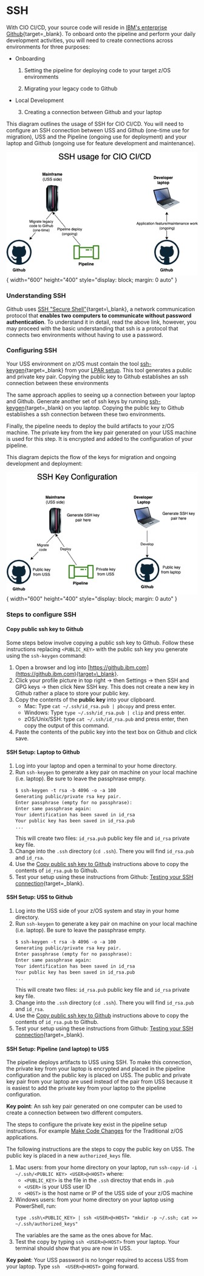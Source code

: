 # SSH

With CIO CI/CD, your source code will reside in [IBM's enterprise Github](https://github.ibm.com){target=\_blank}.  To onboard onto the pipeline and perform your daily development activities, you will need to create connections across environments for three purposes:

- Onboarding

    1) Setting the pipeline for deploying code to your target z/OS environments

    2) Migrating your legacy code to Github

- Local Development

    3) Creating a connection between Github and your laptop

This diagram outlines the usage of SSH for CIO CI/CD.  You will need to configure an SSH connection between USS and Github (one-time use for migration), USS and the Pipeline (ongoing use for deployment) and your laptop and Github (ongoing use for feature development and maintenance).

![Purpose of SSH](../../images/zos/ssh-usage-diagram.drawio.png){ width="600" height="400" style="display: block; margin: 0 auto" }

### Understanding SSH
Github uses [SSH "Secure Shell"](https://www.ssh.com/academy/ssh/public-key-authentication#public-key-authentication---what-and-why?){target=\_blank}, a network communication protocol that **enables two computers to communicate without password authentication**.  To understand it in detail, read the above link, however, you may proceed with the basic understanding that ssh is a protocol that connects two environments without having to use a password.

### Configuring SSH
Your USS environment on z/OS must contain the tool [ssh-keygen](https://www.ssh.com/academy/ssh/keygen){target=\_blank} from your [LPAR setup](./../migration/lpar-setup.md).  This tool generates a public and private key pair.  Copying the public key to Github establishes an ssh connection between these environments

The same approach applies to seeing up a connection between your laptop and Github.  Generate another set of ssh keys by running [ssh-keygen](https://www.ssh.com/academy/ssh/keygen){target=\_blank} on you laptop. Copying the public key to Github establishes a ssh connection between these two environments.

Finally, the pipeline needs to deploy the build artifacts to your z/OS machine.  The private key from the key pair generated on your USS machine is used for this step. It is encrypted and added to the configuration of your pipeline.

This diagram depicts the flow of the keys for migration and ongoing development and deployment:

![SSH Key Flow](../../images/zos/ssh-key-configuration.png){ width="600" height="400" style="display: block; margin: 0 auto" }

### Steps to configure SSH

#### Copy public ssh key to Github
Some steps below involve copying a public ssh key to Github. Follow these instructions replacing `<PUBLIC_KEY>` with the public ssh key you generate using the `ssh-keygen` command:

1. Open a browser and log into [https://github.ibm.com](https://github.ibm.com){target=\_blank}.
1. Click your profile picture in top right -> then Settings -> then SSH and GPG keys -> then click New SSH key. This does not create a new key in Github rather a place to store your public key.
1. Copy the contents of the **public key** into your clipboard.
    - Mac: Type `cat ~/.ssh/id_rsa.pub | pbcopy` and press enter.
    - Windows: Type `type ~/.ssh/id_rsa.pub | clip` and press enter.
    - zOS/Unix/SSH: type `cat ~/.ssh/id_rsa.pub` and press enter, then copy the output of this command.
1. Paste the contents of the public key into the text box on Github and click save.

#### SSH Setup: Laptop to Github
1. Log into your laptop and open a terminal to your home directory.
1. Run `ssh-keygen` to generate a key pair on machine on your local machine (i.e. laptop).  Be sure to leave the passphrase empty.
    ```
    $ ssh-keygen -t rsa -b 4096 -o -a 100
    Generating public/private rsa key pair.
    Enter passphrase (empty for no passphrase):
    Enter same passphrase again:
    Your identification has been saved in id_rsa
    Your public key has been saved in id_rsa.pub
    ...
    ```
    This will create two files: `id_rsa.pub` public key file and `id_rsa` private key file.
1. Change into the `.ssh` directory (`cd .ssh`).  There you will find `id_rsa.pub` and `id_rsa`.
1. Use the [Copy public ssh key to Github](#copy-public-ssh-key-to-github) instructions above to copy the contents of `id_rsa.pub` to Github.
1. Test your setup using these instructions from Github: [Testing your SSH connection](https://docs.github.com/en/enterprise-server@3.5/authentication/connecting-to-github-with-ssh/testing-your-ssh-connection){target=\_blank}.

#### SSH Setup: USS to Github
1. Log into the USS side of your z/OS system and stay in your home directory.
1. Run `ssh-keygen` to generate a key pair on machine on your local machine (i.e. laptop).  Be sure to leave the passphrase empty.
    ```
    $ ssh-keygen -t rsa -b 4096 -o -a 100
    Generating public/private rsa key pair.
    Enter passphrase (empty for no passphrase):
    Enter same passphrase again:
    Your identification has been saved in id_rsa
    Your public key has been saved in id_rsa.pub
    ...
    ```
    This will create two files: `id_rsa.pub` public key file and `id_rsa` private key file.
1. Change into the `.ssh` directory (`cd .ssh`).  There you will find `id_rsa.pub` and `id_rsa`.
1. Use the [Copy public ssh key to Github](#copy-public-ssh-key-to-github) instructions above to copy the contents of `id_rsa.pub` to Github.
1. Test your setup using these instructions from Github: [Testing your SSH connection](https://docs.github.com/en/enterprise-server@3.5/authentication/connecting-to-github-with-ssh/testing-your-ssh-connection){target=\_blank}.

#### SSH Setup: Pipeline (and laptop) to USS
The pipeline deploys artifacts to USS using SSH. To make this connection, the private key from your laptop is encrypted and placed in the pipeline configuration and the public key is placed on USS.  The public and private key pair from your laptop are used instead of the pair from USS because it is easiest to add the private key from your laptop to the pipeline configuration.

**Key point**: An ssh key pair generated on one computer can be used to create a connection between two different computers.

The steps to configure the private key exist in the pipeline setup instructions.  For example [Make Code Changes](../pipelines/zos-traditional.md#step-3-make-code-changes) for the Traditional z/OS applications.

The following instructions are the steps to copy the public key on USS.  The public key is placed in a new `authorized_keys` file.

1. Mac users: from your home directory on your laptop, run `ssh-copy-id -i ~/.ssh/<PUBLIC KEY> <USER>@<HOST>` where:
    - `<PUBLIC_KEY>` is the file in the `.ssh` directoy that ends in `.pub`
    - `<USER>` is your USS user ID
    - `<HOST>` is the host name or IP of the USS side of your z/OS machine
1. Windows users: from your home directory on your laptop using PowerShell, run:
    ```
    type .ssh\<PUBLIC_KEY> | ssh <USER>@<HOST> "mkdir -p ~/.ssh; cat >> ~/.ssh/authorized_keys"
    ```
    The variables are the same as the ones above for Mac.
1. Test the copy by typing `ssh <USER>@<HOST>` from your laptop.  Your terminal should show that you are now in USS.

**Key point**: Your USS password is no longer required to access USS from your laptop.  Type `ssh  <USER>@<HOST>` going forward.
